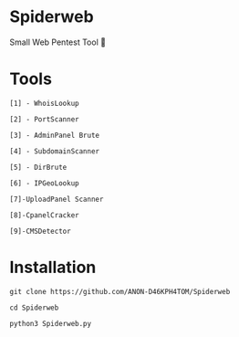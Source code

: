 # Spiderweb

Small Web Pentest Tool 💉

# Tools

```
[1] - WhoisLookup

[2] - PortScanner

[3] - AdminPanel Brute

[4] - SubdomainScanner

[5] - DirBrute

[6] - IPGeoLookup

[7]-UploadPanel Scanner

[8]-CpanelCracker

[9]-CMSDetector
```

# Installation

```
git clone https://github.com/ANON-D46KPH4TOM/Spiderweb

cd Spiderweb

python3 Spiderweb.py
```
